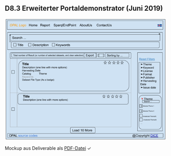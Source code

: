 ## D8.3 Erweiterter Portaldemonstrator (Juni 2019)

![](../Medien/AP8.3-Mockup.png)

Mockup aus Deliverable als [PDF-Datei](https://hobbitdata.informatik.uni-leipzig.de/OPAL/Deliverables/OPAL_D8.3_Enhanced_portal_demonstrator.pdf) ✓

